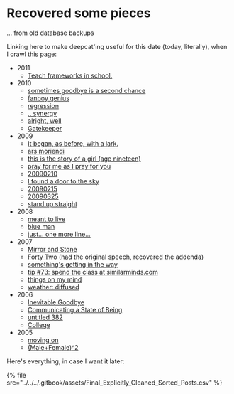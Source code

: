 # Recovered some pieces

... from old database backups

Linking here to make deepcat'ing useful for this date (today, literally), when I crawl this page:

* 2011
  * [Teach frameworks in school.](../../../2011/04/28/teach-frameworks-in-school..md)
* 2010
  * [sometimes goodbye is a second chance](../../../2010/01/07/sometimes-goodbye-is-a-second-chance.md)
  * [fanboy genius](../../../2010/01/12/fanboy-genius.md)
  * [regression](../../../2010/01/16/regression.md)
  * [.. synergy](../../../2010/01/26/..-synergy.md)
  * [alright, well](../../../2010/03/04/alright-well.md)
  * [Gatekeeper](../../../2010/10/05/gatekeeper.md)
* 2009
  * [It began, as before, with a lark.](../../../2009/01/05/it-began-as-before-with-a-lark..md)
  * [ars moriendi](../../../2009/01/27/ars-moriendi.md)
  * [this is the story of a girl (age nineteen)](../../../2009/01/27/this-is-the-story-of-a-girl-age-nineteen.md)
  * [pray for me as I pray for you](../../../2009/02/01/pray-for-me-as-i-pray-for-you.md)
  * [20090210](../../../2009/02/10.md)
  * [I found a door to the sky](../../../2009/02/12/i-found-a-door-to-the-sky.md)
  * [20090215](../../../2009/02/15.md)
  * [20090325](../../../2009/03/25.md)
  * [stand up straight](../../../2009/04/01/stand-up-straight.md)
* 2008
  * [meant to live](../../../2008/04/28/meant-to-live.md)
  * [blue man](../../../2008/02/29/blue-man.md)
  * [just... one more line...](../../../2008/03/03/just...-one-more-line....md)
* 2007
  * [Mirror and Stone](../../../2007/03/03/mirror-and-stone.md)
  * [Forty Two](../../../2007/01/14/forty-two.md) (had the original speech, recovered the addenda)
  * [something's getting in the way](../../../2007/10/30/somethings-getting-in-the-way.md)
  * [tip #73: spend the class at similarminds.com](../../../2007/10/tip-73-spend-the-class-at-similarminds.com.md)
  * [things on my mind](../../../2007/11/01/things-on-my-mind.md)
  * [weather: diffused](../../../2007/11/01/weather-diffused.md)
* 2006
  * [Inevitable Goodbye](../../../2006/11/10/inevitable-goodbye.md)
  * [Communicating a State of Being](../../../2006/11/12/communicating-a-state-of-being.md)
  * [untitled 382](../../../2006/12/27/untitled-382.md)
  * [College](../../../2006/12/28/college.md)
* 2005
  * [moving on](../../../2005/11/03/moving-on.md)
  * [(Male+Female)^2](../../../2005/12/05/male+female-2.md)

Here's everything, in case I want it later:

{% file src="../../../.gitbook/assets/Final_Explicitly_Cleaned_Sorted_Posts.csv" %}
